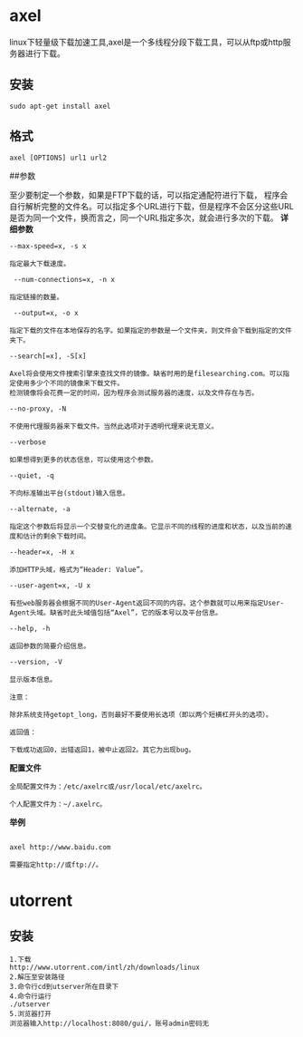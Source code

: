 # axel

linux下轻量级下载加速工具,axel是一个多线程分段下载工具，可以从ftp或http服务器进行下载。

## 安装

```
sudo apt-get install axel
```

## 格式  

```
axel [OPTIONS] url1 url2
```

##参数

 至少要制定一个参数，如果是FTP下载的话，可以指定通配符进行下载， 程序会自行解析完整的文件名。可以指定多个URL进行下载，但是程序不会区分这些URL是否为同一个文件，换而言之，同一个URL指定多次，就会进行多次的下载。
**详细参数**  

```
--max-speed=x, -s x

指定最大下载速度。

 --num-connections=x, -n x

指定链接的数量。

 --output=x, -o x

指定下载的文件在本地保存的名字。如果指定的参数是一个文件夹，则文件会下载到指定的文件夹下。

--search[=x], -S[x]

Axel将会使用文件搜索引擎来查找文件的镜像。缺省时用的是filesearching.com。可以指定使用多少个不同的镜像来下载文件。
检测镜像将会花费一定的时间，因为程序会测试服务器的速度，以及文件存在与否。

--no-proxy, -N

不使用代理服务器来下载文件。当然此选项对于透明代理来说无意义。

--verbose

如果想得到更多的状态信息，可以使用这个参数。

--quiet, -q

不向标准输出平台(stdout)输入信息。

--alternate, -a

指定这个参数后将显示一个交替变化的进度条。它显示不同的线程的进度和状态，以及当前的速度和估计的剩余下载时间。

--header=x, -H x

添加HTTP头域，格式为“Header: Value”。

--user-agent=x, -U x

有些web服务器会根据不同的User-Agent返回不同的内容。这个参数就可以用来指定User-Agent头域。缺省时此头域值包括“Axel”，它的版本号以及平台信息。

--help, -h

返回参数的简要介绍信息。

--version, -V

显示版本信息。

注意：

除非系统支持getopt_long，否则最好不要使用长选项（即以两个短横杠开头的选项）。

返回值：

下载成功返回0，出错返回1，被中止返回2。其它为出现bug。

```
**配置文件**
```
全局配置文件为：/etc/axelrc或/usr/local/etc/axelrc。

个人配置文件为：~/.axelrc。
```

**举例**
```

axel http://www.baidu.com

需要指定http://或ftp://。
```
# utorrent

## 安装

```
1.下载
http://www.utorrent.com/intl/zh/downloads/linux
2.解压至安装路径
3.命令行cd到utserver所在目录下
4.命令行运行
./utserver
5.浏览器打开
浏览器输入http://localhost:8080/gui/，账号admin密码无  
```

